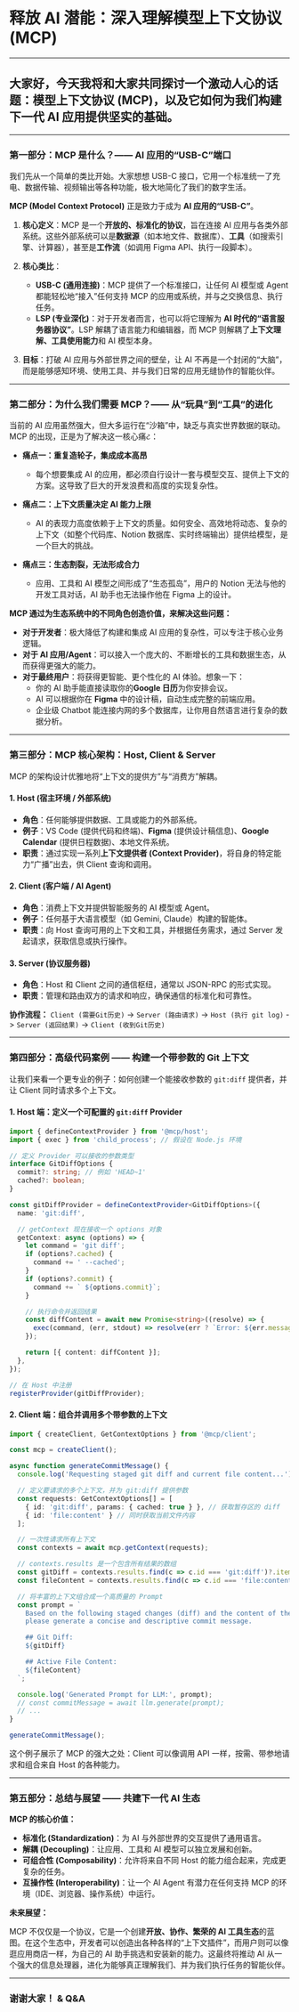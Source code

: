 # 释放 AI 潜能：深入理解模型上下文协议 (MCP)

---

## 大家好，今天我将和大家共同探讨一个激动人心的话题：模型上下文协议 (MCP)，以及它如何为我们构建下一代 AI 应用提供坚实的基础。

---

### **第一部分：MCP 是什么？—— AI 应用的“USB-C”端口**

我们先从一个简单的类比开始。大家想想 USB-C 接口，它用一个标准统一了充电、数据传输、视频输出等各种功能，极大地简化了我们的数字生活。

**MCP (Model Context Protocol)** 正是致力于成为 **AI 应用的“USB-C”**。

1.  **核心定义**：MCP 是一个**开放的、标准化的协议**，旨在连接 AI 应用与各类外部系统。这些外部系统可以是**数据源**（如本地文件、数据库）、**工具**（如搜索引擎、计算器），甚至是**工作流**（如调用 Figma API、执行一段脚本）。

2.  **核心类比**：
    *   **USB-C (通用连接)**：MCP 提供了一个标准接口，让任何 AI 模型或 Agent 都能轻松地“接入”任何支持 MCP 的应用或系统，并与之交换信息、执行任务。
    *   **LSP (专业深化)**：对于开发者而言，也可以将它理解为 **AI 时代的“语言服务器协议”**。LSP 解耦了语言能力和编辑器，而 MCP 则解耦了**上下文理解、工具使用能力**和 AI 模型本身。

3.  **目标**：打破 AI 应用与外部世界之间的壁垒，让 AI 不再是一个封闭的“大脑”，而是能够感知环境、使用工具、并与我们日常的应用无缝协作的智能伙伴。

---

### **第二部分：为什么我们需要 MCP？—— 从“玩具”到“工具”的进化**

当前的 AI 应用虽然强大，但大多运行在“沙箱”中，缺乏与真实世界数据的联动。MCP 的出现，正是为了解决这一核心痛ટ：

*   **痛点一：重复造轮子，集成成本高昂**
    *   每个想要集成 AI 的应用，都必须自行设计一套与模型交互、提供上下文的方案。这导致了巨大的开发浪费和高度的实现复杂性。

*   **痛点二：上下文质量决定 AI 能力上限**
    *   AI 的表现力高度依赖于上下文的质量。如何安全、高效地将动态、复杂的上下文（如整个代码库、Notion 数据库、实时终端输出）提供给模型，是一个巨大的挑战。

*   **痛点三：生态割裂，无法形成合力**
    *   应用、工具和 AI 模型之间形成了“生态孤岛”，用户的 Notion 无法与他的开发工具对话，AI 助手也无法操作他在 Figma 上的设计。

**MCP 通过为生态系统中的不同角色创造价值，来解决这些问题：**

*   **对于开发者**：极大降低了构建和集成 AI 应用的复杂性，可以专注于核心业务逻辑。
*   **对于 AI 应用/Agent**：可以接入一个庞大的、不断增长的工具和数据生态，从而获得更强大的能力。
*   **对于最终用户**：将获得更智能、更个性化的 AI 体验。想象一下：
    *   你的 AI 助手能直接读取你的**Google 日历**为你安排会议。
    *   AI 可以根据你在 **Figma** 中的设计稿，自动生成完整的前端应用。
    *   企业级 Chatbot 能连接内网的多个数据库，让你用自然语言进行复杂的数据分析。

---

### **第三部分：MCP 核心架构：Host, Client & Server**

MCP 的架构设计优雅地将“上下文的提供方”与“消费方”解耦。

#### **1. Host (宿主环境 / 外部系统)**

*   **角色**：任何能够提供数据、工具或能力的外部系统。
*   **例子**：VS Code (提供代码和终端)、**Figma** (提供设计稿信息)、**Google Calendar** (提供日程数据)、本地文件系统。
*   **职责**：通过实现一系列**上下文提供者 (Context Provider)**，将自身的特定能力“广播”出去，供 Client 查询和调用。

#### **2. Client (客户端 / AI Agent)**

*   **角色**：消费上下文并提供智能服务的 AI 模型或 Agent。
*   **例子**：任何基于大语言模型（如 Gemini, Claude）构建的智能体。
*   **职责**：向 Host 查询可用的上下文和工具，并根据任务需求，通过 Server 发起请求，获取信息或执行操作。

#### **3. Server (协议服务器)**

*   **角色**：Host 和 Client 之间的通信枢纽，通常以 JSON-RPC 的形式实现。
*   **职责**：管理和路由双方的请求和响应，确保通信的标准化和可靠性。

**协作流程：**
`Client (需要Git历史)` -> `Server (路由请求)` -> `Host (执行 git log)` -> `Server (返回结果)` -> `Client (收到Git历史)`

---

### **第四部分：高级代码案例 —— 构建一个带参数的 Git 上下文**

让我们来看一个更专业的例子：如何创建一个能接收参数的 `git:diff` 提供者，并让 Client 同时请求多个上下文。

#### **1. Host 端：定义一个可配置的 `git:diff` Provider**

```typescript
import { defineContextProvider } from '@mcp/host';
import { exec } from 'child_process'; // 假设在 Node.js 环境

// 定义 Provider 可以接收的参数类型
interface GitDiffOptions {
  commit?: string; // 例如 'HEAD~1'
  cached?: boolean;
}

const gitDiffProvider = defineContextProvider<GitDiffOptions>({
  name: 'git:diff',

  // getContext 现在接收一个 options 对象
  getContext: async (options) => {
    let command = 'git diff';
    if (options?.cached) {
      command += ' --cached';
    }
    if (options?.commit) {
      command += ` ${options.commit}`;
    }

    // 执行命令并返回结果
    const diffContent = await new Promise<string>((resolve) => {
      exec(command, (err, stdout) => resolve(err ? `Error: ${err.message}` : stdout));
    });

    return [{ content: diffContent }];
  },
});

// 在 Host 中注册
registerProvider(gitDiffProvider);
```

#### **2. Client 端：组合并调用多个带参数的上下文**

```typescript
import { createClient, GetContextOptions } from '@mcp/client';

const mcp = createClient();

async function generateCommitMessage() {
  console.log('Requesting staged git diff and current file content...');

  // 定义要请求的多个上下文，并为 git:diff 提供参数
  const requests: GetContextOptions[] = [
    { id: 'git:diff', params: { cached: true } }, // 获取暂存区的 diff
    { id: 'file:content' } // 同时获取当前文件内容
  ];

  // 一次性请求所有上下文
  const contexts = await mcp.getContext(requests);

  // contexts.results 是一个包含所有结果的数组
  const gitDiff = contexts.results.find(c => c.id === 'git:diff')?.items[0]?.content;
  const fileContent = contexts.results.find(c => c.id === 'file:content')?.items[0]?.content;

  // 将丰富的上下文组合成一个高质量的 Prompt
  const prompt = `
    Based on the following staged changes (diff) and the content of the active file,
    please generate a concise and descriptive commit message.

    ## Git Diff:
    ${gitDiff}

    ## Active File Content:
    ${fileContent}
  `;

  console.log('Generated Prompt for LLM:', prompt);
  // const commitMessage = await llm.generate(prompt);
  // ...
}

generateCommitMessage();
```
这个例子展示了 MCP 的强大之处：Client 可以像调用 API 一样，按需、带参地请求和组合来自 Host 的各种能力。

---

### **第五部分：总结与展望 —— 共建下一代 AI 生态**

**MCP 的核心价值：**

*   **标准化 (Standardization)**：为 AI 与外部世界的交互提供了通用语言。
*   **解耦 (Decoupling)**：让应用、工具和 AI 模型可以独立发展和创新。
*   **可组合性 (Composability)**：允许将来自不同 Host 的能力组合起来，完成更复杂的任务。
*   **互操作性 (Interoperability)**：让一个 AI Agent 有潜力在任何支持 MCP 的环境（IDE、浏览器、操作系统）中运行。

**未来展望：**

MCP 不仅仅是一个协议，它是一个创建**开放、协作、繁荣的 AI 工具生态**的蓝图。在这个生态中，开发者可以创造出各种各样的“上下文插件”，而用户则可以像逛应用商店一样，为自己的 AI 助手挑选和安装新的能力。这最终将推动 AI 从一个强大的信息处理器，进化为能够真正理解我们、并为我们执行任务的智能伙伴。

---

### **谢谢大家！ & Q&A**
